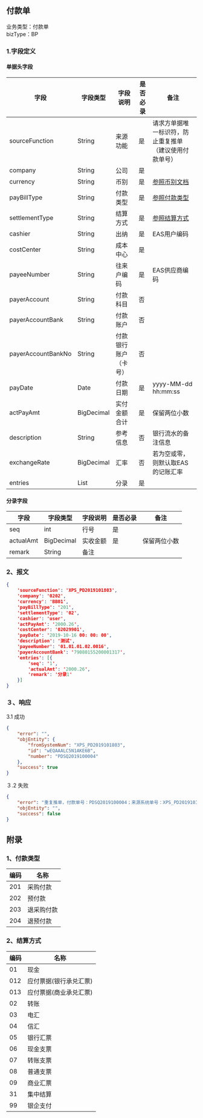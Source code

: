 ## 付款单

业务类型：付款单<br>
bizType：BP<br>

### 1.字段定义
#### 单据头字段

| 字段 | 字段类型 | 字段说明 | 是否必录 | 备注 |
| ------ | ------ | ------ | ------ | ------ |
| sourceFunction | String | 来源功能 | 是 | 请求方单据唯一标识符，防止重复推单（建议使用付款单号） |
| company | String | 公司 | 是 |  |
| currency | String | 币别 | 是 | [参照币别文档](https://github.com/cthd2000/eas_proxy/blob/master/model/基础资料/币别.md) |
| payBillType | String | 付款类型 | 是 | [参照付款类型](#payBillType) |
| settlementType | String | 结算方式 | 是 | [参照结算方式](#settlementType) |
| cashier | String | 出纳 | 是 | EAS用户编码 |
| costCenter | String | 成本中心 | 是 |  |
| payeeNumber | String | 往来户编码 | 是 | EAS供应商编码 |
| payerAccount | String | 付款科目 | 否 |  |
| payerAccountBank | String | 付款账户 | 否 |  |
| payerAccountBankNo | String | 付款银行账户（卡号） | 否 |  |
| payDate | Date | 付款日期 | 是 | yyyy-MM-dd hh:mm:ss |
| actPayAmt | BigDecimal | 实付金额合计 | 是 | 保留两位小数 |
| description | String | 参考信息 | 否 | 银行流水的备注信息 |
| exchangeRate | BigDecimal | 汇率 | 否 | 若为空或零，则默认取EAS的记账汇率 |
| entries | List | 分录 | 是 |  |


#### 分录字段

| 字段 | 字段类型 | 字段说明 | 是否必录 | 备注 |
| ------ | ------ | ------ | ------ | ------ |
| seq | int | 行号 | 是 ||
| actualAmt | BigDecimal | 实收金额 | 是 |保留两位小数|
| remark | String | 备注 |  ||

### 2、报文
```json
{
	'sourceFunction': 'XPS_PD2019101803',
	'company': '0202',
	'currency': 'BB01',
	'payBillType': '201',
	'settlementType': '02',
	'cashier': 'user',
	'actPayAmt': '2000.26',
	'costCenter': '02029901',
	'payDate': '2019-10-16 00: 00: 00',
	'description': '测试',
	'payeeNumber': '01.01.01.02.0016',
	'payerAccountBank': '79080155200001317',
	'entries': [{
		'seq': '1',
		'actualAmt': '2000.26',
		'remark': '分录1'
	}]
}
```

### ３、响应
3.1 成功
```json
{
	"error": "",
	"objEntity": {
		"fromSystemNum": "XPS_PD2019101803",
		"id": "wEQAAALC5N1AKE6B",
		"number": "PDSQ2019100004"
	},
	"success": true
}
```

３.2 失败
```json
{
	"error": "重复推单，付款单号：PDSQ2019100004；来源系统单号：XPS_PD2019101803",
	"objEntity": "",
	"success": false
}
```


## 附录

### <span id="payBillType">1、付款类型</span>

| 编码 | 名称 |
| ------ | ------ |
| 201 | 采购付款 |
| 202 | 预付款 |
| 203 | 退采购付款 |
| 204 | 退预付款 |

### <span id="settlementType">2、结算方式</span>

| 编码 | 名称 |
| ------ | ------ |
| 01 | 现金 |
| 012 | 应付票据(银行承兑汇票) |
| 013 | 应付票据(商业承兑汇票) |
| 02 | 转账 |
| 03 | 电汇 |
| 04 | 信汇 |
| 05 | 银行汇票 |
| 06 | 现金支票 |
| 07 | 转账支票 |
| 08 | 普通支票 |
| 09 | 商业汇票 |
| 31 | 集中结算 |
| 99 | 银企支付 |
